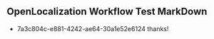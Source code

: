 ## OpenLocalization Workflow Test MarkDown
* 7a3c804c-e881-4242-ae64-30a1e52e6124 thanks!

<!--HONumber=Jul16_HO2-->


